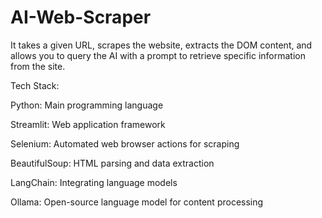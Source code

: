 # AI-Web-Scraper
It takes a given URL, scrapes the website, extracts the DOM content, and allows you to query the AI with a prompt to retrieve specific information from the site.

Tech Stack:

Python: Main programming language

Streamlit: Web application framework

Selenium: Automated web browser actions for scraping

BeautifulSoup: HTML parsing and data extraction

LangChain: Integrating language models

Ollama: Open-source language model for content processing

